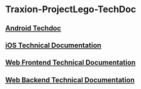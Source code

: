 # Traxion-ProjectLego-TechDoc

## [Android Techdoc](./android.md)  
## [iOS Technical Documentation](ios.md)
## [Web Frontend Technical Documentation](web-frontend.md)
## [Web Backend Technical Documentation](web-backend.md)
